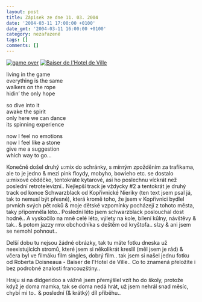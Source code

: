 ```yaml
---
layout: post
title: Zápisek ze dne 11. 03. 2004
date: '2004-03-11 17:00:00 +0100'
date_gmt: '2004-03-11 16:00:00 +0100'
category: nezařazené
tags: []
comments: []
---
```

<div >  <a href="%base_url%/assets/old-images/topol.jpg"><img alt="game over" src="%base_url%/assets/old-images/topol.jpg"></a>  <a href="%base_url%/assets/old-images/kiss.jpg"><img alt="Baiser de l'Hotel de Ville" src="%base_url%/assets/old-images/kiss.jpg"></a>  </div>
<p class="odsazeny">living in the game<br>  everything is the same<br>  walkers on the rope<br>  hidin’ the only hope</p>
<p class="odsazeny">so dive into it<br>  awake the spirit<br>  only here we can dance<br>  its spinning experience</p>
<p class="odsazeny">now I feel no emotions<br>  now I feel like a stone<br>  give me a suggestion<br>  which way to go...</p>
<p>Konečně došel druhý u:mix do schránky, s mírným zpožděním za trafikama, ale to je jedno &amp; mezi pink floydy,  mobyho, bowieho etc. se dostalo u:mixové cédéčko, tentokráte kytarové, asi ho poslechnu víckrát než poslední  retrotelevizní.. Nejlepší track je vždycky #2 a tentokrát je druhý track od konce Schwarzblack od Kopřivnické  Nieriky (ten text jsem psal já, tak to nemusí být přesné), která kromě toho, že jsem v Kopřivnici bydlel prvních svých pět roků &amp; moje dětské vzpomínky pocházejí  z tohoto města, taky připomněla léto.. Poslední léto jsem schwarzblack poslouchal dost hodně.. A vyskočilo na mně  celé léto, výlety na kole, bílení kůlny, návštěvy &amp; tak.. &amp; potom jazzy rmx obchodníka s deštěm od kryštofa..  slzy &amp; ani jsem se nemohl pohnout..</p>
<p>Delší dobu tu nejsou žádné obrázky, tak tu máte fotku dneska už neexistujících stromů, které jsem si několikrát  kreslil (měl jsem je rád) &amp; včera byl ve filmáku film singles, dobrý film.. tak jsem si našel jednu fotku od  Roberta Doisneaua - Baiser de l'Hotel de Ville.. Co to znamená přeložíte i bez podrobné znalosti francouzštiny..</p>
<p>Hraju si na didgeridoo a vážně jsem přemýšlel vzít ho do školy, protože když je doma mamka, tak se doma nedá hrát,  už jsem nehrál snad měsíc, chybí mi to.. &amp; poslední (&amp; krátký) díl příběhu..</p>
<p>  <? include "part4.txt"; ?></p>

